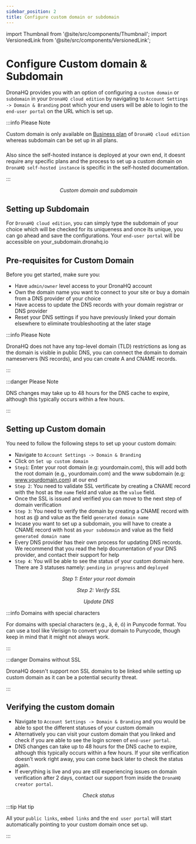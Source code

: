 ```yaml
---
sidebar_position: 2
title: Configure custom domain or subdomain
---
```


import Thumbnail from '@site/src/components/Thumbnail';
import VersionedLink from '@site/src/components/VersionedLink';

# Configure Custom domain & Subdomain

DronaHQ provides you with an option of configuring a `custom domain` or `subdomain` in your `DronaHQ cloud edition` by navigating to `Account Settings -> Domain & Branding` post which your end users will be able to login to the `end-user portal` on the URL which is set up. 

:::info Please Note

Custom domain is only available on [Business plan](https://www.dronahq.com/pricing) of `DronaHQ cloud edition` whereas subdomain can be set up in all plans.
###
Also since the self-hosted instance is deployed at your own end, it doesnt require any specific plans and the process to set up a custom domain on `DronaHQ self-hosted instance` is specific in the self-hosted documentation.

:::

<figure>
  <Thumbnail src="/img/org-management/custom-domain-subdomain.png" alt="Custom domain" width='100%'/>
  <figcaption align = "center"><i>Custom domain and subdomain</i></figcaption>
</figure>

## Setting up Subdomain
For `DronaHQ cloud edition`, you can simply type the subdomain of your choice which will be checked for its uniqueness and once its unique, you can go ahead and save the configurations. Your `end-user portal` will be accessible on your_subdomain.dronahq.io

## Pre-requisites for Custom Domain
Before you get started, make sure you: 

- Have `admin/owner` level access to your DronaHQ account
- Own the domain name you want to connect to your site or buy a domain from a DNS provider of your choice 
- Have access to update the DNS records with your domain registrar or DNS provider
- Reset your DNS settings if you have previously linked your domain elsewhere to eliminate troubleshooting at the later stage

:::info Please Note

DronaHQ does not have any top-level domain (TLD) restrictions as long as the domain is visible in public DNS, you can connect the domain to domain nameservers (NS records), and you can create A and CNAME records.

:::

:::danger Please Note

DNS changes may take up to 48 hours for the DNS cache to expire, although this typically occurs within a few hours. 

:::


## Setting up Custom domain

You need to follow the following steps to set up yoour custom domain:
- Navigate  to `Account Settings -> Domain & Branding`
- Click on `Set up custom domain`
- `Step1`: Enter your root domain (e.g: yourdomain.com), this will add both the root domain (e.g., yourdomain.com) and the www subdomain (e.g: www.yourdomain.com) at our end
- `Step 2`: You need to validate SSL vertificate by creating a CNAME record with the host as the  `name` field and value as the `value` field. 
- Once the SSL is issued and verified you can move to the next step of domain verification
- `Step 3`: You need to verify the domain by creating a CNAME record with host as @ and value as the field `generated domain name`
- Incase you want to set up a subdomain, you will have to create a CNAME record with host as `your subdomain` and value as the field `generated domain name`
- Every DNS provider has their own process for updating DNS records. We recommend that you read the help documentation of your DNS provider, and contact their support for help
- `Step 4`: You will be able to see the status of your custom domain here. There are 3 statuses namely: `pending` `in progress` and `deployed`

<figure>
  <Thumbnail src="/img/org-management/custom-domain-step1.png" alt="Root domain" width='100%'/>
  <figcaption align = "center"><i>Step 1: Enter your root domain</i></figcaption>
</figure>


<figure>
  <Thumbnail src="/img/org-management/custom-domain-step2.png" alt="SSL" width='100%'/>
  <figcaption align = "center"><i>Step 2: Verify SSL</i></figcaption>
</figure>

<figure>
  <Thumbnail src="/img/org-management/DNS-record.png" alt="DNS" width='100%'/>
  <figcaption align = "center"><i>Update DNS</i></figcaption>
</figure>

:::info Domains with special characters

For domains with special characters (e.g., ä, ê, ó) in Punycode format. You can use a tool like Verisign to convert your domain to Punycode, though keep in mind that it might not always work.

:::

:::danger Domains without SSL

DronaHQ doesn't support non SSL domains to be linked while setting up custom domain as it can be a potential security threat.

:::

## Verifying the custom domain
- Navigate to `Account Settings -> Domain & Branding` and you would be able to spot the different statuses of your custom domain
- Alternatively you can visit your custom domain that you linked and check if you are able to see the login screen of `end-user portal`.
- DNS changes can take up to 48 hours for the DNS cache to expire, although this typically occurs within a few hours. If your site verification doesn’t work right away, you can come back later to check the status again. 
- If everything is live and you are still experiencing issues on domain verification after 2 days, contact our support from inside the `DronaHQ creator portal`. 

<figure>
  <Thumbnail src="/img/org-management/custom-domain-status.png" alt="Status" width='100%'/>
  <figcaption align = "center"><i>Check status</i></figcaption>
</figure>

:::tip Hat tip

All your `public links`, `embed links` and the `end user portal` will start automatically pointing to your custom domain once set up. 

:::